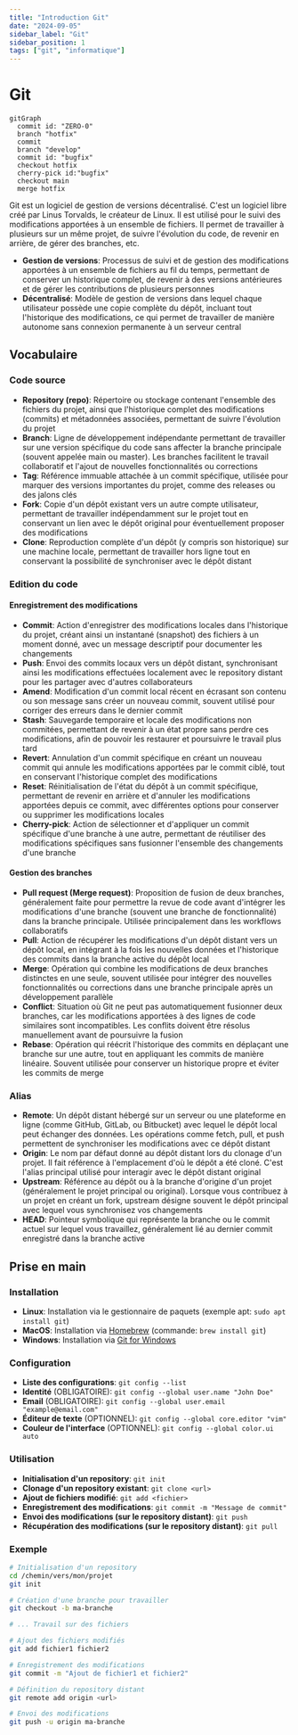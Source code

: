 ```yaml
---
title: "Introduction Git"
date: "2024-09-05"
sidebar_label: "Git"
sidebar_position: 1
tags: ["git", "informatique"]
---
```


# Git

```mermaid
gitGraph
  commit id: "ZERO-0"
  branch "hotfix"
  commit
  branch "develop"
  commit id: "bugfix"
  checkout hotfix
  cherry-pick id:"bugfix"
  checkout main
  merge hotfix
```

Git est un logiciel de gestion de versions décentralisé. C'est un logiciel libre créé par Linus Torvalds, le créateur de Linux. Il est utilisé pour le suivi des modifications apportées à un ensemble de fichiers. Il permet de travailler à plusieurs sur un même projet, de suivre l'évolution du code, de revenir en arrière, de gérer des branches, etc.

- **Gestion de versions**: Processus de suivi et de gestion des modifications apportées à un ensemble de fichiers au fil du temps, permettant de conserver un historique complet, de revenir à des versions antérieures et de gérer les contributions de plusieurs personnes
- **Décentralisé**: Modèle de gestion de versions dans lequel chaque utilisateur possède une copie complète du dépôt, incluant tout l'historique des modifications, ce qui permet de travailler de manière autonome sans connexion permanente à un serveur central

## Vocabulaire

### Code source
- **Repository (repo)**: Répertoire ou stockage contenant l'ensemble des fichiers du projet, ainsi que l'historique complet des modifications (commits) et métadonnées associées, permettant de suivre l'évolution du projet
- **Branch**: Ligne de développement indépendante permettant de travailler sur une version spécifique du code sans affecter la branche principale (souvent appelée main ou master). Les branches facilitent le travail collaboratif et l'ajout de nouvelles fonctionnalités ou corrections
- **Tag**: Référence immuable attachée à un commit spécifique, utilisée pour marquer des versions importantes du projet, comme des releases ou des jalons clés
- **Fork**: Copie d'un dépôt existant vers un autre compte utilisateur, permettant de travailler indépendamment sur le projet tout en conservant un lien avec le dépôt original pour éventuellement proposer des modifications
- **Clone**: Reproduction complète d'un dépôt (y compris son historique) sur une machine locale, permettant de travailler hors ligne tout en conservant la possibilité de synchroniser avec le dépôt distant

### Edition du code

#### Enregistrement des modifications
- **Commit**: Action d'enregistrer des modifications locales dans l'historique du projet, créant ainsi un instantané (snapshot) des fichiers à un moment donné, avec un message descriptif pour documenter les changements
- **Push**: Envoi des commits locaux vers un dépôt distant, synchronisant ainsi les modifications effectuées localement avec le repository distant pour les partager avec d'autres collaborateurs
- **Amend**: Modification d'un commit local récent en écrasant son contenu ou son message sans créer un nouveau commit, souvent utilisé pour corriger des erreurs dans le dernier commit
- **Stash**: Sauvegarde temporaire et locale des modifications non commitées, permettant de revenir à un état propre sans perdre ces modifications, afin de pouvoir les restaurer et poursuivre le travail plus tard
- **Revert**: Annulation d'un commit spécifique en créant un nouveau commit qui annule les modifications apportées par le commit ciblé, tout en conservant l'historique complet des modifications
- **Reset**: Réinitialisation de l'état du dépôt à un commit spécifique, permettant de revenir en arrière et d'annuler les modifications apportées depuis ce commit, avec différentes options pour conserver ou supprimer les modifications locales
- **Cherry-pick**: Action de sélectionner et d'appliquer un commit spécifique d'une branche à une autre, permettant de réutiliser des modifications spécifiques sans fusionner l'ensemble des changements d'une branche

#### Gestion des branches
- **Pull request (Merge request)**: Proposition de fusion de deux branches, généralement faite pour permettre la revue de code avant d'intégrer les modifications d'une branche (souvent une branche de fonctionnalité) dans la branche principale. Utilisée principalement dans les workflows collaboratifs
- **Pull**: Action de récupérer les modifications d'un dépôt distant vers un dépôt local, en intégrant à la fois les nouvelles données et l'historique des commits dans la branche active du dépôt local
- **Merge**: Opération qui combine les modifications de deux branches distinctes en une seule, souvent utilisée pour intégrer des nouvelles fonctionnalités ou corrections dans une branche principale après un développement parallèle
- **Conflict**: Situation où Git ne peut pas automatiquement fusionner deux branches, car les modifications apportées à des lignes de code similaires sont incompatibles. Les conflits doivent être résolus manuellement avant de poursuivre la fusion
- **Rebase**: Opération qui réécrit l'historique des commits en déplaçant une branche sur une autre, tout en appliquant les commits de manière linéaire. Souvent utilisée pour conserver un historique propre et éviter les commits de merge

### Alias
- **Remote**: Un dépôt distant hébergé sur un serveur ou une plateforme en ligne (comme GitHub, GitLab, ou Bitbucket) avec lequel le dépôt local peut échanger des données. Les opérations comme fetch, pull, et push permettent de synchroniser les modifications avec ce dépôt distant
- **Origin**: Le nom par défaut donné au dépôt distant lors du clonage d'un projet. Il fait référence à l'emplacement d'où le dépôt a été cloné. C'est l'alias principal utilisé pour interagir avec le dépôt distant original
- **Upstream**: Référence au dépôt ou à la branche d'origine d'un projet (généralement le projet principal ou original). Lorsque vous contribuez à un projet en créant un fork, upstream désigne souvent le dépôt principal avec lequel vous synchronisez vos changements
- **HEAD**: Pointeur symbolique qui représente la branche ou le commit actuel sur lequel vous travaillez, généralement lié au dernier commit enregistré dans la branche active

##  Prise en main

### Installation
- **Linux**: Installation via le gestionnaire de paquets (exemple apt: `sudo apt install git`)
- **MacOS**: Installation via [Homebrew](https://brew.sh) (commande: `brew install git`)
- **Windows**: Installation via [Git for Windows](https://git-scm.com/download/win)

### Configuration
- **Liste des configurations**: `git config --list`
- **Identité** (OBLIGATOIRE): `git config --global user.name "John Doe"`
- **Email** (OBLIGATOIRE): `git config --global user.email "example@email.com"`
- **Éditeur de texte** (OPTIONNEL): `git config --global core.editor "vim"`
- **Couleur de l'interface** (OPTIONNEL): `git config --global color.ui auto`

### Utilisation
- **Initialisation d'un repository**: `git init`
- **Clonage d'un repository existant**: `git clone <url>`
- **Ajout de fichiers modifié**: `git add <fichier>`
- **Enregistrement des modifications**: `git commit -m "Message de commit"`
- **Envoi des modifications (sur le repository distant)**: `git push`
- **Récupération des modifications (sur le repository distant)**: `git pull`

### Exemple
```bash
# Initialisation d'un repository
cd /chemin/vers/mon/projet
git init

# Création d'une branche pour travailler
git checkout -b ma-branche

# ... Travail sur des fichiers

# Ajout des fichiers modifiés
git add fichier1 fichier2

# Enregistrement des modifications
git commit -m "Ajout de fichier1 et fichier2"

# Définition du repository distant
git remote add origin <url>

# Envoi des modifications
git push -u origin ma-branche
```
